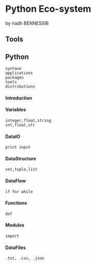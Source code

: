 # Python Eco-system
by riadh BENNESSIB
## Tools

## Python

    syntaxe
    applications
    packages
    tools
    distributions

#### Introduction

#### Variables
    integer,float,string
    int,float,str
#### DataIO
    print input
#### DataStructure
    set,tuple,list
#### DataFlow
    if for while
#### Functions
    def
#### Modules
    import
#### DataFiles
    .txt, .csv, .json
